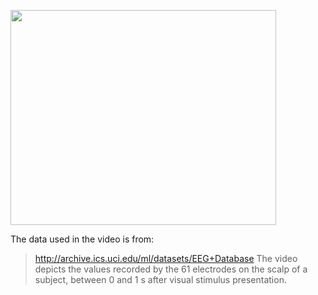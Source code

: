 <a href='http://www.youtube.com/watch?feature=player_embedded&v=_14ktgoq2u0' target='_blank'><img src='http://img.youtube.com/vi/_14ktgoq2u0/0.jpg' width='425' height=344 /></a>

The data used in the video is from:
> http://archive.ics.uci.edu/ml/datasets/EEG+Database
The video depicts the values recorded by the 61 electrodes on the scalp of a subject, between 0 and 1 s after visual stimulus presentation.
